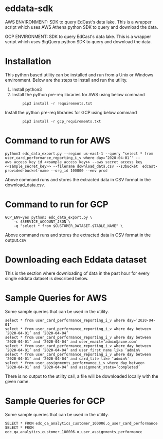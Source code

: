 # eddata-sdk

AWS ENVIRONMENT: SDK to query EdCast's data lake. This is a wrapper script which uses AWS Athena python SDK to query and download the data.

GCP ENVIRONMENT: SDK to query EdCast's data lake. This is a wrapper script which uses BigQuery python SDK to query and download the data.

# Installation
This python based utility can be installed and run from a Unix or Windows environment. Below are the steps to install and run the utility.


1. Install python3
2. Install the python pre-req libraries for AWS using below command
````
        pip3 install -r requirements.txt
````

Install the python pre-req libraries for GCP using below command
````
        pip3 install -r gcp_requirements.txt
````

# Command to run for AWS
````
python3 edc_data_export.py --region us-east-1 --query "select * from user_card_performance_reporting_i_v where day=’2020-04-01’" --aws_access_key_id <<sample_access_key>> --aws_secret_access_key <<sample_secret_key>> --filename download_data.csv --s3bucket  edcast-provided-bucket-name --org_id 100000 --env prod
````
Above command runs and stores the extracted data in CSV format in the download_data.csv.

# Command to run for GCP
````
GCP_ENV=yes python3 edc_data_export.py \
    -c $SERVICE_ACCOUNT_JSON \
    -q "select * from $CUSTOMER_DATASET.$TABLE_NAME" \
````
Above command runs and stores the extracted data in CSV format in the output.csv


# Downloading each Eddata dataset
This is the section where downloading of data in the past hour for every single eddata dataset is described below.

# Sample Queries for AWS
Some sample queries that can be used in the utility.

````
select * from user_card_performance_reporting_i_v where day=’2020-04-01’
select * from user_card_performance_reporting_i_v where day between ‘2020-04-01’ and ‘2020-04-04’
select * from user_card_performance_reporting_i_v where day between ‘2020-04-01’ and ‘2020-04-04’ and user_email=’admin@acme.com’
select * from user_card_performance_reporting_i_v where day between ‘2020-04-01’ and ‘2020-04-04’ and user_first_name like ’admin%
select * from user_card_performance_reporting_i_v where day between ‘2020-04-01’ and ‘2020-04-04’ and card_tile like ‘admin%’
select * from user_assignments_performance_i_v where day between ‘2020-04-01’ and ‘2020-04-04’ and assignment_state=’completed’
````

There is no output to the utility call, a file will be downloaded locally with the given name.


# Sample Queries for GCP
Some sample queries that can be used in the utility.

````
SELECT * FROM edc_qa_analytics_customer_100006.o_user_card_performance
SELECT * FROM edc_qa_analytics_customer_100006.o_user_assignments_performance
````